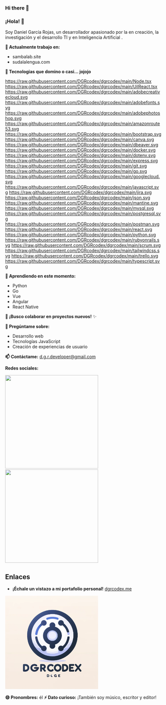 ### Hi there 👋

<!--
**DGRcodex/dgrcodex** is a ✨ _special_ ✨ repository because its `README.md` (this file) appears on your GitHub profile.

Here are some ideas to get you started:

- 🔭 I’m currently working on sambalab.site and sudalalengua.com
- 🌱 I’m currently learning python, go, vue, angular, and react native.
- 👯 I’m looking to collaborate on 
- 🤔 I’m looking for help with ...
- 💬 Ask me about ...
- 📫 How to reach me: on my personal email: d.g.r.developer@gmai.com 
[![Enlace a Linkedin](https://cdn.jsdelivr.net/npm/simple-icons@latest/icons/linkedin.svg)](https://www.linkedin.com/in/dgrcodex)
[![Enlace a Instagram](https://cdn.jsdelivr.net/npm/simple-icons@latest/icons/instagram.svg)](https://www.instagram.com/d.g.r.codex)
## Enlaces

* [Mi portfolio personal](https://dgrcodex.me)
![Mi imagen](https://raw.githubusercontent.com/DGRcodex/dgrcodex/main/dgrcodexlogo9.webp)](https://dgrcodex.me)



- 😄 Pronouns: he
- ⚡ Fun fact: I am also a musician, writer and editor.
-->


### **¡Hola! 👋**

Soy Daniel García Rojas, un desarrollador apasionado por la en creación, la investigación y el desarrollo TI y en Inteligencia Artificial .

**🔭 Actualmente trabajo en:**

* sambalab.site 
* sudalalengua.com

**🌱 Tecnologias que domino o casi... jojojo**



https://raw.githubusercontent.com/DGRcodex/dgrcodex/main/Node.tsx
https://raw.githubusercontent.com/DGRcodex/dgrcodex/main/UilReact.tsx
https://raw.githubusercontent.com/DGRcodex/dgrcodex/main/adobecreativecloud.svg
https://raw.githubusercontent.com/DGRcodex/dgrcodex/main/adobefonts.svg
https://raw.githubusercontent.com/DGRcodex/dgrcodex/main/adobephotoshop.svg
https://raw.githubusercontent.com/DGRcodex/dgrcodex/main/amazonroute53.svg
https://raw.githubusercontent.com/DGRcodex/dgrcodex/main/bootstrap.svg
https://raw.githubusercontent.com/DGRcodex/dgrcodex/main/canva.svg
https://raw.githubusercontent.com/DGRcodex/dgrcodex/main/dbeaver.svg
https://raw.githubusercontent.com/DGRcodex/dgrcodex/main/docker.svg
https://raw.githubusercontent.com/DGRcodex/dgrcodex/main/dotenv.svg
https://raw.githubusercontent.com/DGRcodex/dgrcodex/main/express.svg
https://raw.githubusercontent.com/DGRcodex/dgrcodex/main/git.svg
https://raw.githubusercontent.com/DGRcodex/dgrcodex/main/go.svg
https://raw.githubusercontent.com/DGRcodex/dgrcodex/main/googlecloud.svg
https://raw.githubusercontent.com/DGRcodex/dgrcodex/main/javascript.svg
https://raw.githubusercontent.com/DGRcodex/dgrcodex/main/jira.svg
https://raw.githubusercontent.com/DGRcodex/dgrcodex/main/json.svg
https://raw.githubusercontent.com/DGRcodex/dgrcodex/main/mantine.svg
https://raw.githubusercontent.com/DGRcodex/dgrcodex/main/mysql.svg
https://raw.githubusercontent.com/DGRcodex/dgrcodex/main/postgresql.svg
https://raw.githubusercontent.com/DGRcodex/dgrcodex/main/postman.svg
https://raw.githubusercontent.com/DGRcodex/dgrcodex/main/react.svg
https://raw.githubusercontent.com/DGRcodex/dgrcodex/main/python.svg
https://raw.githubusercontent.com/DGRcodex/dgrcodex/main/rubyonrails.svg
https://raw.githubusercontent.com/DGRcodex/dgrcodex/main/scrum.svg
https://raw.githubusercontent.com/DGRcodex/dgrcodex/main/tailwindcss.svg
https://raw.githubusercontent.com/DGRcodex/dgrcodex/main/trello.svg
https://raw.githubusercontent.com/DGRcodex/dgrcodex/main/typescript.svg



**🌱 Aprendiendo en este momento:**

* Python
* Go
* Vue
* Angular
* React Native

**👯 ¡Busco colaborar en proyectos nuevos!** ✨

**💬 Pregúntame sobre:**

* Desarrollo web
* Tecnologías JavaScript 
* Creación de experiencias de usuario

**📫 Contáctame:** d.g.r.developer@gmail.com 

**Redes sociales:**

[<img src="https://cdn.jsdelivr.net/npm/simple-icons@latest/icons/linkedin.svg" width="300" height="300">](https://www.linkedin.com/in/dgrcodex) [<img src="https://cdn.jsdelivr.net/npm/simple-icons@latest/icons/instagram.svg" width="300" height="300">](https://www.instagram.com/d.g.r.codex)




## **Enlaces**

* **¡Échale un vistazo a mi portafolio personal!** [dgrcodex.me](https://dgrcodex.me)

[<img src="https://raw.githubusercontent.com/DGRcodex/dgrcodex/main/dgrcodexlogo9.webp" width="300" heigth="300">](https://dgrcodex.me)


**😄 Pronombres:** él
**⚡ Dato curioso:** ¡También soy músico, escritor y editor! 

